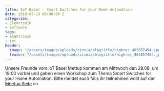 ```yaml
---
title: IoT Basel - Smart Switches for your Home Automation
date: 2019-08-13 00:00:00 Z
categories:
- Elektronik
- Software
tags:
- elektronik
- iot
header:
  image: "/assets/images/uploads/zinnia/blogtitle/highres_483857454.jpeg"
  teaser: "/assets/images/uploads/zinnia/blogtitle/highres_483857454.jpeg"
---
```


Unsere Freunde vom IoT Basel Mettup kommen am Mittwoch den 28.08. um 19:00 vorbei und geben einen Workshop zum Thema Smart Switches for your Home Automation. Bitte meldet euch falls ihr teilnehmen wollt auf der [Meetup Seite](https://www.meetup.com/IoT-Basel/events/263873984/) an.
